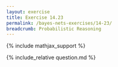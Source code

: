 ```yaml
---
layout: exercise
title: Exercise 14.23
permalink: /bayes-nets-exercises/14-23/
breadcrumb: Probabilistic Reasoning
---
```


{% include mathjax_support %}

<div><i class="arrow-up" data-chapter="bayes-nets-exercises" data-exercise="ex_23" data-rating="0"></i></div>
{% include_relative question.md %}
